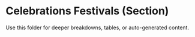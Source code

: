 # Celebrations Festivals (Section)

Use this folder for deeper breakdowns, tables, or auto-generated content.
